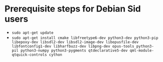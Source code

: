 # Prerequisite steps for Debian Sid users

 - `sudo apt-get update`
 - `sudo apt-get install cmake libfreetype6-dev python3-dev python3-pip libepoxy-dev libsdl2-dev libsdl2-image-dev libopusfile-dev libfontconfig1-dev libharfbuzz-dev libpng-dev opus-tools python3-pil python3-numpy python3-pygments qtdeclarative5-dev qml-module-qtquick-controls cython`
